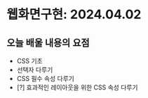 # 웹화면구현: 2024.04.02

## 오늘 배울 내용의 요점
- CSS 기초
- 선택자 다루기
- CSS 필수 속성 다루기
- [?] 효과적인 레이아웃을 위한 CSS 속성 다루기
